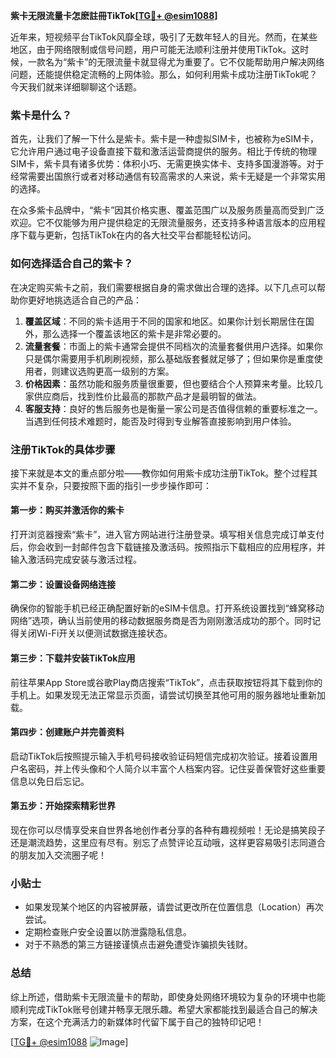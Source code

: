 **紫卡无限流量卡怎麽註冊TikTok[[TG💪+ @esim1088](https://t.me/s/esim1088)]**

近年来，短视频平台TikTok风靡全球，吸引了无数年轻人的目光。然而，在某些地区，由于网络限制或信号问题，用户可能无法顺利注册并使用TikTok。这时候，一款名为“紫卡”的无限流量卡就显得尤为重要了。它不仅能帮助用户解决网络问题，还能提供稳定流畅的上网体验。那么，如何利用紫卡成功注册TikTok呢？今天我们就来详细聊聊这个话题。

### 紫卡是什么？

首先，让我们了解一下什么是紫卡。紫卡是一种虚拟SIM卡，也被称为eSIM卡，它允许用户通过电子设备直接下载和激活运营商提供的服务。相比于传统的物理SIM卡，紫卡具有诸多优势：体积小巧、无需更换实体卡、支持多国漫游等。对于经常需要出国旅行或者对移动通信有较高需求的人来说，紫卡无疑是一个非常实用的选择。

在众多紫卡品牌中，“紫卡”因其价格实惠、覆盖范围广以及服务质量高而受到广泛欢迎。它不仅能够为用户提供稳定的无限流量服务，还支持多种语言版本的应用程序下载与更新，包括TikTok在内的各大社交平台都能轻松访问。

### 如何选择适合自己的紫卡？

在决定购买紫卡之前，我们需要根据自身的需求做出合理的选择。以下几点可以帮助你更好地挑选适合自己的产品：

1. **覆盖区域**：不同的紫卡适用于不同的国家和地区。如果你计划长期居住在国外，那么选择一个覆盖该地区的紫卡是非常必要的。
2. **流量套餐**：市面上的紫卡通常会提供不同档次的流量套餐供用户选择。如果你只是偶尔需要用手机刷刷视频，那么基础版套餐就足够了；但如果你是重度使用者，则建议选购更高一级别的方案。
3. **价格因素**：虽然功能和服务质量很重要，但也要结合个人预算来考量。比较几家供应商后，找到性价比最高的那款产品才是最明智的做法。
4. **客服支持**：良好的售后服务也是衡量一家公司是否值得信赖的重要标准之一。当遇到任何技术难题时，能否及时得到专业解答直接影响到用户体验。

### 注册TikTok的具体步骤

接下来就是本文的重点部分啦——教你如何用紫卡成功注册TikTok。整个过程其实并不复杂，只要按照下面的指引一步步操作即可：

#### 第一步：购买并激活你的紫卡
打开浏览器搜索“紫卡”，进入官方网站进行注册登录。填写相关信息完成订单支付后，你会收到一封邮件包含下载链接及激活码。按照指示下载相应的应用程序，并输入激活码完成安装与激活过程。

#### 第二步：设置设备网络连接
确保你的智能手机已经正确配置好新的eSIM卡信息。打开系统设置找到“蜂窝移动网络”选项，确认当前使用的移动数据服务商是否为刚刚激活成功的那个。同时记得关闭Wi-Fi开关以便测试数据连接状态。

#### 第三步：下载并安装TikTok应用
前往苹果App Store或谷歌Play商店搜索“TikTok”，点击获取按钮将其下载到你的手机上。如果发现无法正常显示页面，请尝试切换至其他可用的服务器地址重新加载。

#### 第四步：创建账户并完善资料
启动TikTok后按照提示输入手机号码接收验证码短信完成初次验证。接着设置用户名密码，并上传头像和个人简介以丰富个人档案内容。记住妥善保管好这些重要信息以免日后忘记。

#### 第五步：开始探索精彩世界
现在你可以尽情享受来自世界各地创作者分享的各种有趣视频啦！无论是搞笑段子还是潮流趋势，这里应有尽有。别忘了点赞评论互动哦，这样更容易吸引志同道合的朋友加入交流圈子呢！

### 小贴士
- 如果发现某个地区的内容被屏蔽，请尝试更改所在位置信息（Location）再次尝试。
- 定期检查账户安全设置以防泄露隐私信息。
- 对于不熟悉的第三方链接谨慎点击避免遭受诈骗损失钱财。

### 总结

综上所述，借助紫卡无限流量卡的帮助，即使身处网络环境较为复杂的环境中也能顺利完成TikTok账号创建并畅享无限乐趣。希望大家都能找到最适合自己的解决方案，在这个充满活力的新媒体时代留下属于自己的独特印记吧！

[[TG💪+ @esim1088](https://t.me/s/esim1088) ![Image](https://i.postimg.cc/4NQfJmqS/Snipaste-2025-05-13-00-14-12.png)]